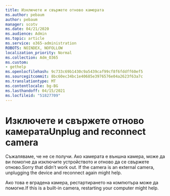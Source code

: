 ```yaml
---
title: Изключете и свържете отново камерата
ms.author: pebaum
author: pebaum
manager: scotv
ms.date: 04/21/2020
ms.audience: Admin
ms.topic: article
ms.service: o365-administration
ROBOTS: NOINDEX, NOFOLLOW
localization_priority: Normal
ms.collection: Adm_O365
ms.custom:
- gethelp
ms.openlocfilehash: 9c733c69b1430c9a5439caf99cf8f6fddff60ef5
ms.sourcegitcommit: 8bc60ec34bc1e40685e3976576e04a2623f63a7c
ms.translationtype: MT
ms.contentlocale: bg-BG
ms.lasthandoff: 04/15/2021
ms.locfileid: "51827709"
---
```

# <a name="unplug-and-reconnect-camera"></a><span data-ttu-id="d4352-102">Изключете и свържете отново камерата</span><span class="sxs-lookup"><span data-stu-id="d4352-102">Unplug and reconnect camera</span></span>

<span data-ttu-id="d4352-103">Съжаляваме, че не се получи. Ако камерата е външна камера, може да ви помогне да изключите устройството и отново да се свържете отново.</span><span class="sxs-lookup"><span data-stu-id="d4352-103">Sorry that didn’t work out. If the camera is an external camera, unplugging the device and reconnect again might help.</span></span>

<span data-ttu-id="d4352-104">Ако това е вградена камера, рестартирането на компютъра може да помогне.</span><span class="sxs-lookup"><span data-stu-id="d4352-104">If this is a built-in camera, restarting your computer might help.</span></span>
